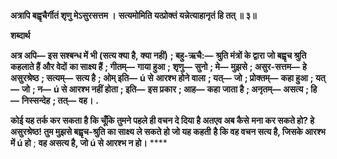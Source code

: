 **अत्रापि बह्वृचैर्गीतं शृणु मेऽसुरसत्तम ।** **सत्यमोमिति यत्प्रोक्तं यन्नेत्याहानृतं हि तत् ॥ ३॥** 

**शब्दार्थ** 

**अत्र अपि—** **इस सश्बन्ध में भी (सत्य क्या है, क्या नहीं)** **; बहु-ऋचै:—** **श्रुति मंत्रों के द्वारा जो बह्वृच श्रुति कहलाते हैं और वेदों** **का साक्ष्य हैं** **; गीतम्—** **गाया हुआ** **; शृणु—** **सुनो** **; मे—** **मुझसे** **; असुर-सत्तम—** **हे असुरश्रेष्ठ** **; सत्यम्—** **सत्य है** **; ओम् इति—** **ú से** **आरश्भ होने वाला** **; यत्—** **जो** **; प्रोक्तम्—** **कहा हुआ** **; यत्—** **जो** **; न—** **ú से आरश्भ नहीं होता** **; इति—** **इस प्रकार** **; आह—** **कहा** **जाता है** **; अनृतम्—** **असत्य** **; हि—** **निस्सन्देह** **; तत्—** **वह।** **.** 

**कोई यह तर्क कर सकता है कि चूँकि तुमने पहले ही वचन दे दिया है अतएव अब कैसे** **मना कर सकते हो? हे असुरश्रेष्ठ! तुम मुझसे बह्वृच-श्रुति का साक्ष्य ले सकते हो जो यह कहती** **है कि वह वचन सत्य है, जिसके आरश्भ में ú हो** ; **वह असत्य है, जो ú से आरश्भ न हो।** **** 